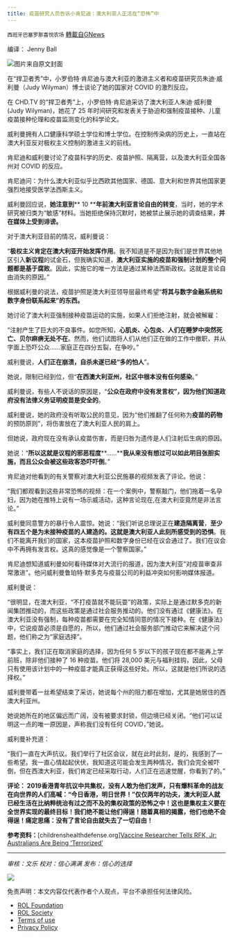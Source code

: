 ```yaml
---
title: 疫苗研究人员告诉小肯尼迪：澳大利亚人正活在“恐怖”中
---
```

`西班牙巴塞罗那喜悦农场` [轉載自GNews](https://gnews.org/zh-hans/1669906/)

编译： Jenny Ball

![](https://assets.gnews.org/wp-content/uploads/2021/11/image0-7-4.jpg)图片来自原文封面

在“捍卫者秀”中，小罗伯特·肯尼迪与澳大利亚的激进主义者和疫苗研究员朱迪·威利曼（Judy Wilyman）博士谈论了她的国家对 COVID 的激烈反应。

在 CHD.TV 的“捍卫者秀”上，小罗伯特·肯尼迪采访了澳大利亚人朱迪·威利曼 (Judy Wilyman)，她花了 25 年时间研究和发表关于胁迫和强制疫苗接种、儿童疫苗接种伦理和疫苗监测变化的科学论文。

威利曼拥有人口健康科学硕士学位和博士学位。在控制传染病的历史上，一直站在澳大利亚反对极权主义控制的激进主义的前线。

肯尼迪和威利曼讨论了疫苗科学的历史、疫苗护照、隔离营，以及澳大利亚全国各州对 COVID 的反应。

肯尼迪问：为什么澳大利亚似乎比西欧其他国家、德国、意大利和世界其他国家更强烈地接受医学法西斯主义。

威利曼回应说，**她注意到**** 10 ****年前澳大利亚言论自由的转变**，当时，她的学术研究被归类为“敏感”材料。当她拒绝保持沉默时，她被禁止展示她的调查结果，**并在媒体上受到诽谤。**

对于澳大利亚目前的情况，威利曼说：

“**极权主义肯定在澳大利亚开始发挥作用**。我不知道是不是因为我们是世界其他地区引入**新议程**的试金石，但我确实知道，**澳大利亚实施的疫苗和强制计划的整个问题都是基于腐败**。因此，实施它的唯一方法是通过某种法西斯政权。这就是言论自由消失的原因。”

根据威利曼的说法，疫苗护照是澳大利亚领导层最终希望“**将其与数字金融系统和数字身份联系起来”的东西。**

她讨论了澳大利亚强制接种疫苗运动的实施，如果人们拒绝注射，就会被解雇：

“注射产生了巨大的不良事件。如您所知，**心肌炎、心包炎、人们在睡梦中突然死亡、贝尔麻痹无处不在**。然而，他们试图将人们从他们正在做的工作中撤职，并从字面上恐吓公众……家庭正在四分五裂，在争吵。”

威利曼说，**人们正在崩溃，自杀未遂已经“多的怕人**”。

她说，限制已经到位，但“**在西澳大利亚州，社区中根本没有任何感染**。”

威利曼说，有些人不说话的原因是，“**公众在政府中没有发言权”，因为他们知道政府没有法律义务证明疫苗是安全的**。

威利曼说，她的政府没有听取公民的意见，因为“他们推翻了任何称为**疫苗的药物**的预防原则”，将伤害放在了澳大利亚人民的肩上。

但她说，政府现在没有承认疫苗伤害，而是归咎为遗传是人们注射后生病的原因。

她说：“**所以这就是议程的邪恶程度****……****我从来没有想过可以如此明目张胆实施，而且公众会被这些政客恐吓吓倒**。”

肯尼迪对他看到的有关警察对澳大利亚公民施暴的视频发表了评论。他说：

“我们都观看到这些非常恐怖的视频：在一个案例中，警察敲门，他们拖着一名孕妇，因为她在推特上说有一场示威活动，这种言论现在,在澳大利亚竟然是非法言论。”

威利曼同意警方的暴行令人震惊。她说：“我们听说总理说正在**建造隔离营**，**至少有四五个是为未接种疫苗的人建造的。这就是澳大利亚人此刻所感受到的恐惧**。我们不能离开我们的国家，这本疫苗护照和数字身份已经在议会通过了。我们在议会中不再拥有发言权。这真的感觉像是一个警察国家。”

肯尼迪想知道威利曼如何看待媒体对大流行的报道，因为澳大利亚“对疫苗审查非常激进”。他问威利曼鲁珀特·默多克与疫苗公司的利益冲突如何影响媒体报道。

威利曼说：

“很明显，在澳大利亚，“不打疫苗就不能玩耍”的政策，实际上是通过默多克的新闻集团推动的，而这些政策是通过社会服务推动的。他们没有通过《健康法》。在澳大利亚没有强制，每种疫苗都需要在完全知情同意的情况下接种。在《健康法》中，它说疫苗必须是自愿的，所以，他们通过社会服务部门推动它来解决这个问题，他们称之为“家庭选择”。

“事实上，我们正在取消家庭的选择，因为任何 5 岁以下的孩子现在都不能再上学前班，除非他们接种了 16 种疫苗。他们将 28,000 美元与福利挂钩，因此，父母只有使用该计划中的一种疫苗才能真正获得这些好处。所以，这就是他们所说的选择权。”

威利曼带着一丝希望结束了采访，她说每个州的阻力都在增加，尤其是她居住的西澳大利亚州。

她说她所在的地区偏远而广阔，没有被要求封锁，但边境已经关闭。“他们可以证明这一点的唯一原因是，声称我们没有任何 COVID，”她说。

威利曼补充道：

“我们一直在大声抗议。我们举行了社区会议，就在此时此刻，是的，我感到了一些希望。我一直心情起起伏伏，我知道这可能会发生两种情况，我们会完全被吓倒，但在西澳大利亚，我们肯定已经采取行动，人们正在迅速觉醒，你看到了的。”

**评论： 2019香港青年抗议中共集权，没有人敢为他们发声，只有爆料革命的战友在向世界的人们高喊：“今日香港，明日世界！”仅仅两年的功夫，澳大利亚人就已经生活在比纳粹统治有过之而不及的集权政策的恐怖之中！这也是集权主义要在全世界实现的最终目标！我们绝不能让他们得逞！随着真相的揭露，他们也绝不会得逞！痛定思痛：没有了言论自由就失去了一切自由！**

**参考资料：**[childrenshealthdefense.org][Vaccine Researcher Tells RFK, Jr: Australians Are Being ‘Terrorized’](https://childrenshealthdefense.org/defender/vaccine-researcher-tells-rfk-jr-australians-are-being-terrorized/?utm_source=salsa&amp;eType=EmailBlastContent&amp;eId=bc159a5c-a19e-4e36-abe4-febd89cd79dd)

* * *

*审核：文乐
校对：信心满满
发布：信心的选择*

![](https://assets.gnews.org/wp-content/uploads/2021/11/GNEWS_CH..jpeg)

 

免责声明：本文内容仅代表作者个人观点，平台不承担任何法律风险。

- [ROL Foundation](https://rolfoundation.org/)
- [ROL Society](https://rolsociety.org/)
- [Terms of use](https://gnews.org/terms-of-use-3/)
- [Privacy Policy](https://gnews.org/privacy-policy/)
